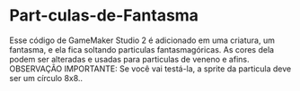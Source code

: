 # Part-culas-de-Fantasma
Esse código de GameMaker Studio 2 é adicionado em uma criatura, um fantasma, e ela fica soltando particulas fantasmagóricas. As cores dela podem ser alteradas e usadas para particulas de veneno e afins. OBSERVAÇÃO IMPORTANTE: Se você vai testá-la, a sprite da particula deve ser um círculo 8x8..
